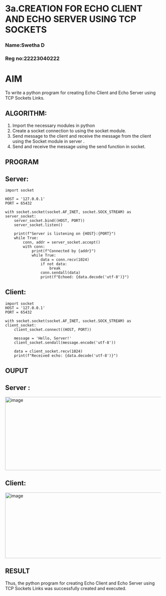 # 3a.CREATION FOR ECHO CLIENT AND ECHO SERVER USING TCP SOCKETS
### Name:Swetha D
### Reg no:22223040222
# AIM
To write a python program for creating Echo Client and Echo Server using TCP
Sockets Links.
## ALGORITHM:
1. Import the necessary modules in python
2. Create a socket connection to using the socket module.
3. Send message to the client and receive the message from the client using the Socket module in
 server .
4. Send and receive the message using the send function in socket.
## PROGRAM
## Server:
```
import socket

HOST = '127.0.0.1'  
PORT = 65432        

with socket.socket(socket.AF_INET, socket.SOCK_STREAM) as server_socket:
    server_socket.bind((HOST, PORT))
    server_socket.listen()

    print(f"Server is listening on {HOST}:{PORT}")
    while True:
        conn, addr = server_socket.accept()
        with conn:
            print(f"Connected by {addr}")
            while True:
                data = conn.recv(1024)
                if not data:
                    break
                conn.sendall(data)
                print(f"Echoed: {data.decode('utf-8')}")
```
## Client:
```
import socket
HOST = '127.0.0.1'  
PORT = 65432  

with socket.socket(socket.AF_INET, socket.SOCK_STREAM) as client_socket:
    client_socket.connect((HOST, PORT))

    message = 'Hello, Server!'
    client_socket.sendall(message.encode('utf-8'))

    data = client_socket.recv(1024)
    print(f"Received echo: {data.decode('utf-8')}")
```
## OUPUT
## Server :
<img width="587" height="237" alt="image" src="https://github.com/user-attachments/assets/9f6ed536-1f10-45d6-8a1c-32650679d944" />

## Client:
<img width="532" height="212" alt="image" src="https://github.com/user-attachments/assets/2c9ddb11-ac99-4280-8a52-b2249c24d786" />

## RESULT
Thus, the python program for creating Echo Client and Echo Server using TCP Sockets Links 
was successfully created and executed.
